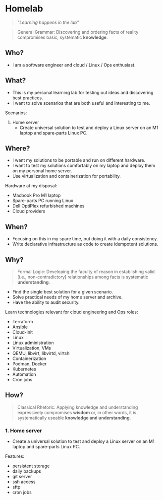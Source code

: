 # Homelab
> _"Learning happens in the lab"_

> General Grammar: Discovering and ordering facts of reality compromises basic, systematic **knowledge**.

## Who?
- I am a software engineer and cloud / Linux / Ops enthusiast.

## What?
- This is my personal learning lab for testing out ideas and discovering best practices.
- I want to solve scenarios that are both useful and interesting to me.

Scenarios:

1. Home server
    - Create universal solution to test and deploy a Linux server on an M1 laptop and spare-parts Linux PC.


## Where?
- I want my solutions to be portable and run on different hardware.  
- I want to test my solutions comfortably on my laptop and deploy them on my personal home server.
- Use virtualization and containerization for portability.

Hardware at my disposal:

- Macbook Pro M1 laptop
- Spare-parts PC running Linux
- Dell OptiPlex refurbished machines
- Cloud providers

## When?
- Focusing on this in my spare time, but doing it with a daily consistency.
- Write declarative infrastructure as code to create idempotent solutions.

## Why?
> Formal Logic: Developing the faculty of reason in establishing valid [i.e., non-contradictory] relationships among facts is systematic **understanding**.

- Find the single best solution for a given scenario.
- Solve practical needs of my home server and archive.
- Have the ability to audit security.

Learn technologies relevant for cloud engineering and Ops roles:

- Terraform
- Ansible
- Cloud-init
- Linux
- Linux administration
- Virtualization, VMs
- QEMU, libvirt, libvirtd, virtsh
- Containerization
- Podman, Docker
- Kubernetes
- Automation
- Cron jobs

## How?
> Classical Rhetoric: Applying knowledge and understanding expressively compromises **wisdom** or, in other words, it is systematically useable **knowledge and understanding**.

### 1. Home server
- Create a universal solution to test and deploy a Linux server on an M1 laptop and spare-parts Linux PC.

Features:
- persistent storage
- daily backups
- git server
- ssh access
- sftp
- cron jobs
